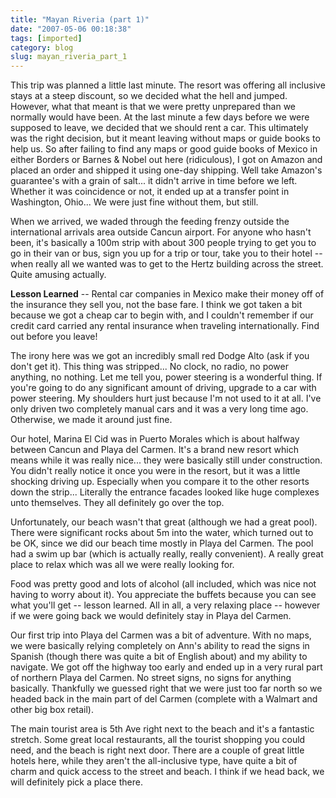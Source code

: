 ```yaml
---
title: "Mayan Riveria (part 1)"
date: "2007-05-06 00:18:38"
tags: [imported]
category: blog
slug: mayan_riveria_part_1
---
```


This trip was planned a little last minute. The resort was offering all inclusive stays at a steep discount, so we decided what the hell and jumped. However, what that meant is that we were pretty unprepared than we normally would have been. At the last minute a few days before we were supposed to leave, we decided that we should rent a car. This ultimately was the right decision, but it meant leaving without maps or guide books to help us. So after failing to find any maps or good guide books of Mexico in either Borders or Barnes & Nobel out here (ridiculous), I got on Amazon and placed an order and shipped it using one-day shipping. Well take Amazon's guarantee's with a grain of salt... it didn't arrive in time before we left. Whether it was coincidence or not, it ended up at a transfer point in Washington, Ohio... We were just fine without them, but still.

When we arrived, we waded through the feeding frenzy outside the international arrivals area outside Cancun airport. For anyone who hasn't been, it's basically a 100m strip with about 300 people trying to get you to go in their van or bus, sign you up for a trip or tour, take you to their hotel -- when really all we wanted was to get to the Hertz building across the street. Quite amusing actually.

<strong>Lesson Learned</strong> -- Rental car companies in Mexico make their money off of the insurance they sell you, not the base fare. I think we got taken a bit because we got a cheap car to begin with, and I couldn't remember if our credit card carried any rental insurance when traveling internationally. Find out before you leave!

The irony here was we got an incredibly small red Dodge Alto (ask if you don't get it). This thing was stripped... No clock, no radio, no power anything, no nothing. Let me tell you, power steering is a wonderful thing. If you're going to do any significant amount of driving, upgrade to a car with power steering. My shoulders hurt just because I'm not used to it at all. I've only driven two completely manual cars and it was a very long time ago. Otherwise, we made it around just fine.

Our hotel, Marina El Cid was in Puerto Morales which is about halfway between Cancun and Playa del Carmen. It's a brand new resort which means while it was really nice... they were basically still under construction. You didn't really notice it once you were in the resort, but it was a little shocking driving up. Especially when you compare it to the other resorts down the strip... Literally the entrance facades looked like huge complexes unto themselves. They all definitely go over the top.

Unfortunately, our beach wasn't that great (although we had a great pool). There were significant rocks about 5m into the water, which turned out to be OK, since we did our beach time mostly in Playa del Carmen. The pool had a swim up bar (which is actually really, really convenient). A really great place to relax which was all we were really looking for.

Food was pretty good and lots of alcohol (all included, which was nice not having to worry about it). You appreciate the buffets because you can see what you'll get -- lesson learned. All in all, a very relaxing place -- however if we were going back we would definitely stay in Playa del Carmen.

Our first trip into Playa del Carmen was a bit of adventure. With no maps, we were basically relying completely on Ann's ability to read the signs in Spanish (though there was quite a bit of English about) and my ability to navigate. We got off the highway too early and ended up in a very rural part of northern Playa del Carmen. No street signs, no signs for anything basically. Thankfully we guessed right that we were just too far north so we headed back in the main part of del Carmen (complete with a Walmart and other big box retail).

The main tourist area is 5th Ave right next to the beach and it's a fantastic stretch. Some great local restaurants, all the tourist shopping you could need, and the beach is right next door. There are a couple of great little hotels here, while they aren't the all-inclusive type, have quite a bit of charm and quick access to the street and beach. I think if we head back, we will definitely pick a place there.
